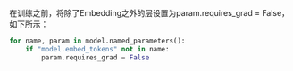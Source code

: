 在训练之前，将除了Embedding之外的层设置为param.requires_grad = False，如下所示：

```python
for name, param in model.named_parameters():
    if "model.embed_tokens" not in name:
        param.requires_grad = False
```